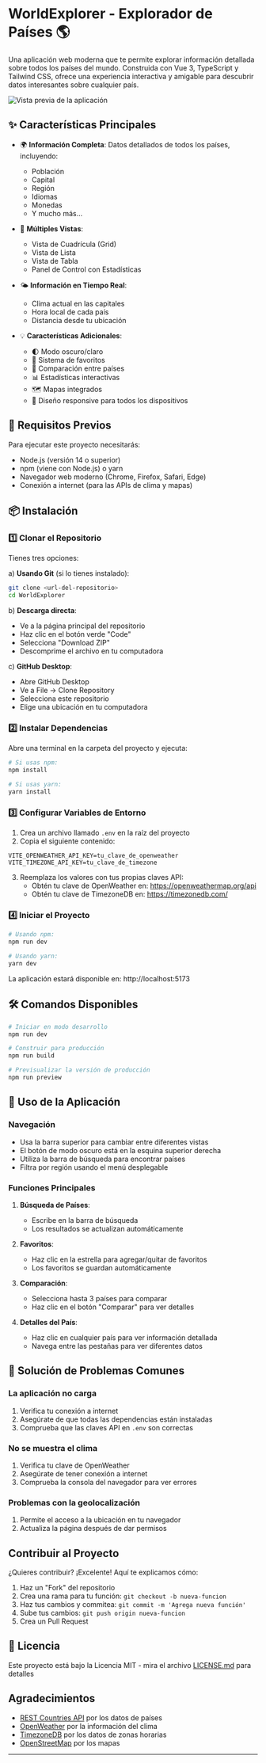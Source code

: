 # WorldExplorer - Explorador de Países 🌎

Una aplicación web moderna que te permite explorar información detallada sobre todos los países del mundo. Construida con Vue 3, TypeScript y Tailwind CSS, ofrece una experiencia interactiva y amigable para descubrir datos interesantes sobre cualquier país.

![Vista previa de la aplicación](preview.png)

## ✨ Características Principales

- 🌍 **Información Completa**: Datos detallados de todos los países, incluyendo:
  - Población
  - Capital
  - Región
  - Idiomas
  - Monedas
  - Y mucho más...

- 🎨 **Múltiples Vistas**:
  - Vista de Cuadrícula (Grid)
  - Vista de Lista
  - Vista de Tabla
  - Panel de Control con Estadísticas

- 🌤️ **Información en Tiempo Real**:
  - Clima actual en las capitales
  - Hora local de cada país
  - Distancia desde tu ubicación

- 💡 **Características Adicionales**:
  - 🌓 Modo oscuro/claro
  - 💾 Sistema de favoritos
  - 🔄 Comparación entre países
  - 📊 Estadísticas interactivas
  - 🗺️ Mapas integrados
  - 📱 Diseño responsive para todos los dispositivos

## 🚀 Requisitos Previos

Para ejecutar este proyecto necesitarás:

- Node.js (versión 14 o superior)
- npm (viene con Node.js) o yarn
- Navegador web moderno (Chrome, Firefox, Safari, Edge)
- Conexión a internet (para las APIs de clima y mapas)

## 📦 Instalación

### 1️⃣ Clonar el Repositorio

Tienes tres opciones:

a) **Usando Git** (si lo tienes instalado):
```bash
git clone <url-del-repositorio>
cd WorldExplorer
```

b) **Descarga directa**:
- Ve a la página principal del repositorio
- Haz clic en el botón verde "Code"
- Selecciona "Download ZIP"
- Descomprime el archivo en tu computadora

c) **GitHub Desktop**:
- Abre GitHub Desktop
- Ve a File -> Clone Repository
- Selecciona este repositorio
- Elige una ubicación en tu computadora

### 2️⃣ Instalar Dependencias

Abre una terminal en la carpeta del proyecto y ejecuta:

```bash
# Si usas npm:
npm install

# Si usas yarn:
yarn install
```

### 3️⃣ Configurar Variables de Entorno

1. Crea un archivo llamado `.env` en la raíz del proyecto
2. Copia el siguiente contenido:
```env
VITE_OPENWEATHER_API_KEY=tu_clave_de_openweather
VITE_TIMEZONE_API_KEY=tu_clave_de_timezone
```
3. Reemplaza los valores con tus propias claves API:
   - Obtén tu clave de OpenWeather en: https://openweathermap.org/api
   - Obtén tu clave de TimezoneDB en: https://timezonedb.com/

### 4️⃣ Iniciar el Proyecto

```bash
# Usando npm:
npm run dev

# Usando yarn:
yarn dev
```

La aplicación estará disponible en: http://localhost:5173

## 🛠️ Comandos Disponibles

```bash
# Iniciar en modo desarrollo
npm run dev

# Construir para producción
npm run build

# Previsualizar la versión de producción
npm run preview
```

## 📱 Uso de la Aplicación

### Navegación
- Usa la barra superior para cambiar entre diferentes vistas
- El botón de modo oscuro está en la esquina superior derecha
- Utiliza la barra de búsqueda para encontrar países
- Filtra por región usando el menú desplegable

### Funciones Principales
1. **Búsqueda de Países**:
   - Escribe en la barra de búsqueda
   - Los resultados se actualizan automáticamente

2. **Favoritos**:
   - Haz clic en la estrella para agregar/quitar de favoritos
   - Los favoritos se guardan automáticamente

3. **Comparación**:
   - Selecciona hasta 3 países para comparar
   - Haz clic en el botón "Comparar" para ver detalles

4. **Detalles del País**:
   - Haz clic en cualquier país para ver información detallada
   - Navega entre las pestañas para ver diferentes datos

## 🔧 Solución de Problemas Comunes

### La aplicación no carga
1. Verifica tu conexión a internet
2. Asegúrate de que todas las dependencias están instaladas
3. Comprueba que las claves API en `.env` son correctas

### No se muestra el clima
1. Verifica tu clave de OpenWeather
2. Asegúrate de tener conexión a internet
3. Comprueba la consola del navegador para ver errores

### Problemas con la geolocalización
1. Permite el acceso a la ubicación en tu navegador
2. Actualiza la página después de dar permisos

##  Contribuir al Proyecto

¿Quieres contribuir? ¡Excelente! Aquí te explicamos cómo:

1. Haz un "Fork" del repositorio
2. Crea una rama para tu función: `git checkout -b nueva-funcion`
3. Haz tus cambios y commitea: `git commit -m 'Agrega nueva función'`
4. Sube tus cambios: `git push origin nueva-funcion`
5. Crea un Pull Request

## 📄 Licencia

Este proyecto está bajo la Licencia MIT - mira el archivo [LICENSE.md](LICENSE.md) para detalles


## Agradecimientos

- [REST Countries API](https://restcountries.com/) por los datos de países
- [OpenWeather](https://openweathermap.org/) por la información del clima
- [TimezoneDB](https://timezonedb.com/) por los datos de zonas horarias
- [OpenStreetMap](https://www.openstreetmap.org/) por los mapas

---

